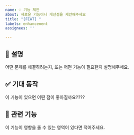 ```yaml
---
name: 💡 기능 제안
about: 새로운 기능이나 개선점을 제안해주세요
title: "[FEAT] "
labels: enhancement 
assignees: ''

---
```


## 🧾 설명
어떤 문제를 해결하려는지, 또는 어떤 기능이 필요한지 설명해주세요.

## ✅ 기대 동작
이 기능이 있으면 어떤 점이 좋아질까요????

## 📌 관련 기능
이 기능이 영향을 줄 수 있는 영역이 있다면 적어주세요. 